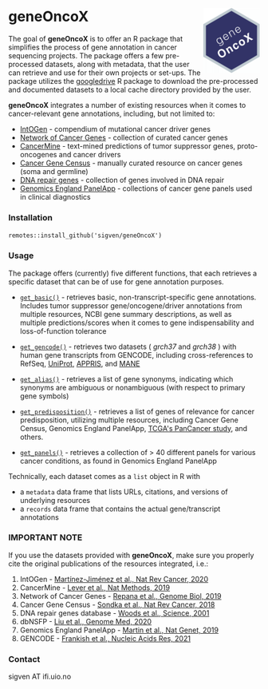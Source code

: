&nbsp;

# geneOncoX <a href="https://sigven.github.io/geneOncoX/"><img src="man/figures/logo.png" align="right" height="130" width="113"/></a>

The goal of **geneOncoX** is to offer an R package that simplifies the process of gene annotation in cancer sequencing projects. The package offers a few pre-processed datasets, along with metadata, that the user can retrieve and use for their own projects or set-ups. The package utilizes the [googledrive](https://googledrive.tidyverse.org/) R package to download the pre-processed and documented datasets to a local cache directory provided by the user.

**geneOncoX** integrates a number of existing resources when it comes to cancer-relevant gene annotations, including, but not limited to:

-   [IntOGen](https://www.intogen.org/download) - compendium of mutational cancer driver genes
-   [Network of Cancer Genes](http://ncg.kcl.ac.uk/) - collection of curated cancer genes
-   [CancerMine](http://bionlp.bcgsc.ca/cancermine/) - text-mined predictions of tumor suppressor genes, proto-oncogenes and cancer drivers
-   [Cancer Gene Census](https://cancer.sanger.ac.uk/census) - manually curated resource on cancer genes (soma and germline)
-   [DNA repair genes](https://www.mdanderson.org/documents/Labs/Wood-Laboratory/human-dna-repair-genes.html) - collection of genes involved in DNA repair
-   [Genomics England PanelApp](https://panelapp.genomicsengland.co.uk/) - collections of cancer gene panels used in clinical diagnostics

### Installation

`remotes::install_github('sigven/geneOncoX')`

### Usage

The package offers (currently) five different functions, that each retrieves a specific dataset that can be of use for gene annotation purposes.

-   [`get_basic()`](https://sigven.github.io/geneOncoX/reference/get_basic.html) - retrieves basic, non-transcript-specific gene annotations. Includes tumor suppressor gene/oncogene/driver annotations from multiple resources, NCBI gene summary descriptions, as well as multiple predictions/scores when it comes to gene indispensability and loss-of-function tolerance

-   [`get_gencode()`](https://sigven.github.io/geneOncoX/reference/get_gencode.html) - retrieves two datasets ( *grch37* and *grch38* ) with human gene transcripts from GENCODE, including cross-references to RefSeq, [UniProt](https://www.uniprot.org), [APPRIS](https://appris.bioinfo.cnio.es/#/), and [MANE](https://www.ncbi.nlm.nih.gov/refseq/MANE/)

-   [`get_alias()`](https://sigven.github.io/geneOncoX/reference/get_alias.html) - retrieves a list of gene synonyms, indicating which synonyms are ambiguous or nonambiguous (with respect to primary gene symbols)

-   [`get_predisposition()`](https://sigven.github.io/geneOncoX/reference/get_predisposition.html) - retrieves a list of genes of relevance for cancer predisposition, utilizing multiple resources, including Cancer Gene Census, Genomics England PanelApp, [TCGA's PanCancer study](https://pubmed.ncbi.nlm.nih.gov/29625052/), and others.

-   [`get_panels()`](https://sigven.github.io/geneOncoX/reference/get_panels.html) - retrieves a collection of \> 40 different panels for various cancer conditions, as found in Genomics England PanelApp

Technically, each dataset comes as a `list` object in R with

-   a `metadata` data frame that lists URLs, citations, and versions of underlying resources
-   a `records` data frame that contains the actual gene/transcript annotations

### IMPORTANT NOTE

If you use the datasets provided with **geneOncoX**, make sure you properly cite the original publications of the resources integrated, i.e.:

1.  IntOGen - [Martínez-Jiménez et al., Nat Rev Cancer, 2020](https://pubmed.ncbi.nlm.nih.gov/32778778/)
2.  CancerMine - [Lever et al., Nat Methods, 2019](https://pubmed.ncbi.nlm.nih.gov/31110280/)
3.  Network of Cancer Genes - [Repana et al., Genome Biol, 2019](https://pubmed.ncbi.nlm.nih.gov/30606230/)
4.  Cancer Gene Census - [Sondka et al., Nat Rev Cancer, 2018](https://pubmed.ncbi.nlm.nih.gov/30293088/)
5.  DNA repair genes database - [Woods et al., Science, 2001](https://pubmed.ncbi.nlm.nih.gov/11181991/)
6.  dbNSFP - [Liu et al., Genome Med, 2020](https://pubmed.ncbi.nlm.nih.gov/33261662/)
7.  Genomics England PanelApp - [Martin et al., Nat Genet, 2019](https://pubmed.ncbi.nlm.nih.gov/31676867/)
8.  GENCODE - [Frankish et al., Nucleic Acids Res, 2021](https://pubmed.ncbi.nlm.nih.gov/33270111)

### Contact

sigven AT ifi.uio.no
